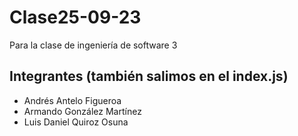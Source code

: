 # Clase25-09-23
Para la clase de ingeniería de software 3
## Integrantes (también salimos en el index.js)
- Andrés Antelo Figueroa
- Armando González Martínez
- Luis Daniel Quiroz Osuna
